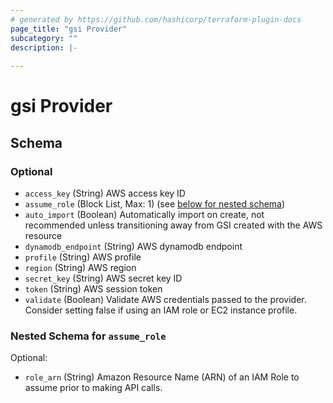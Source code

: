 ```yaml
---
# generated by https://github.com/hashicorp/terraform-plugin-docs
page_title: "gsi Provider"
subcategory: ""
description: |-
  
---
```


# gsi Provider





<!-- schema generated by tfplugindocs -->
## Schema

### Optional

- `access_key` (String) AWS access key ID
- `assume_role` (Block List, Max: 1) (see [below for nested schema](#nestedblock--assume_role))
- `auto_import` (Boolean) Automatically import on create, not recommended unless transitioning away from GSI created with the AWS resource
- `dynamodb_endpoint` (String) AWS dynamodb endpoint
- `profile` (String) AWS profile
- `region` (String) AWS region
- `secret_key` (String) AWS secret key ID
- `token` (String) AWS session token
- `validate` (Boolean) Validate AWS credentials passed to the provider. Consider setting false if using an IAM role or EC2 instance profile.

<a id="nestedblock--assume_role"></a>
### Nested Schema for `assume_role`

Optional:

- `role_arn` (String) Amazon Resource Name (ARN) of an IAM Role to assume prior to making API calls.
